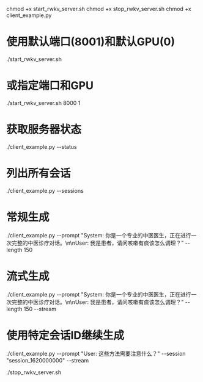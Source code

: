 chmod +x start_rwkv_server.sh
chmod +x stop_rwkv_server.sh
chmod +x client_example.py



# 使用默认端口(8001)和默认GPU(0)
./start_rwkv_server.sh

# 或指定端口和GPU
./start_rwkv_server.sh 8000 1



# 获取服务器状态
./client_example.py --status

# 列出所有会话
./client_example.py --sessions

# 常规生成
./client_example.py --prompt "System: 你是一个专业的中医医生，正在进行一次完整的中医诊疗对话。\n\nUser: 我是患者，请问咳嗽有痰该怎么调理？" --length 150

# 流式生成
./client_example.py --prompt "System: 你是一个专业的中医医生，正在进行一次完整的中医诊疗对话。\n\nUser: 我是患者，请问咳嗽有痰该怎么调理？" --length 150 --stream

# 使用特定会话ID继续生成
./client_example.py --prompt "User: 这些方法需要注意什么？" --session "session_1620000000" --stream



./stop_rwkv_server.sh